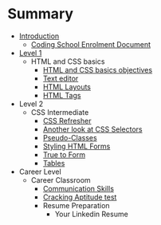 # Summary

* [Introduction](README.md)
   * [Coding School Enrolment Document](coding_school_enrolment_document.md)
* [Level 1](chapter1.md)
   * HTML and CSS basics
       * [HTML and CSS basics objectives](html_and_css_basics_objectives.md)
       * [Text editor](text_editor.md)
       * [HTML Layouts](html_layouts.md)
       * [HTML Tags](html_tags.md)
* Level 2
   * CSS Intermediate
       * [CSS Refresher](css_refresher.md)
       * [Another look at CSS Selectors](another_look_at_css_selectors.md)
       * [Pseudo-Classes](pseudo-classes.md)
       * [Styling HTML Forms](styling_html_forms.md)
       * [True to Form](true_to_form.md)
       * [Tables](tables.md)
* Career Level
   * Career Classroom
       * [Communication Skills](communication_skills.md)
       * [Cracking Aptitude test](cracking_aptitude_test.md)
       * Resume Preparation
           * Your Linkedin Resume

